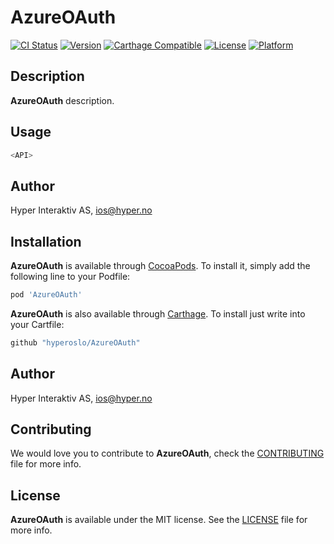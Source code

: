 # AzureOAuth

[![CI Status](http://img.shields.io/travis/hyperoslo/AzureOAuth.svg?style=flat)](https://travis-ci.org/hyperoslo/AzureOAuth)
[![Version](https://img.shields.io/cocoapods/v/AzureOAuth.svg?style=flat)](http://cocoadocs.org/docsets/AzureOAuth)
[![Carthage Compatible](https://img.shields.io/badge/Carthage-compatible-4BC51D.svg?style=flat)](https://github.com/Carthage/Carthage)
[![License](https://img.shields.io/cocoapods/l/AzureOAuth.svg?style=flat)](http://cocoadocs.org/docsets/AzureOAuth)
[![Platform](https://img.shields.io/cocoapods/p/AzureOAuth.svg?style=flat)](http://cocoadocs.org/docsets/AzureOAuth)

## Description

**AzureOAuth** description.

## Usage

```swift
<API>
```

## Author

Hyper Interaktiv AS, ios@hyper.no

## Installation

**AzureOAuth** is available through [CocoaPods](http://cocoapods.org). To install
it, simply add the following line to your Podfile:

```ruby
pod 'AzureOAuth'
```

**AzureOAuth** is also available through [Carthage](https://github.com/Carthage/Carthage).
To install just write into your Cartfile:

```ruby
github "hyperoslo/AzureOAuth"
```

## Author

Hyper Interaktiv AS, ios@hyper.no

## Contributing

We would love you to contribute to **AzureOAuth**, check the [CONTRIBUTING](https://github.com/hyperoslo/AzureOAuth/blob/master/CONTRIBUTING.md) file for more info.

## License

**AzureOAuth** is available under the MIT license. See the [LICENSE](https://github.com/hyperoslo/AzureOAuth/blob/master/LICENSE.md) file for more info.
